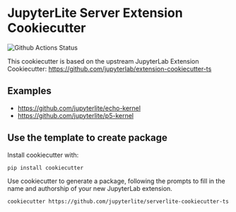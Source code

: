 # JupyterLite Server Extension Cookiecutter

![Github Actions Status](https://github.com/jupyterlite/serverlite-cookiecutter-ts/workflows/CI/badge.svg)

This cookiecutter is based on the upstream JupyterLab Extension Cookiecutter: https://github.com/jupyterlab/extension-cookiecutter-ts

## Examples

- https://github.com/jupyterlite/echo-kernel
- https://github.com/jupyterlite/p5-kernel

## Use the template to create package

Install cookiecutter with:

```bash
pip install cookiecutter
```

Use cookiecutter to generate a package, following the prompts to fill in the name and authorship of your new JupyterLab extension.

```
cookiecutter https://github.com/jupyterlite/serverlite-cookiecutter-ts
```
